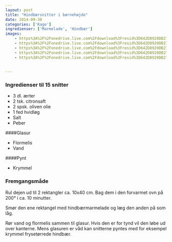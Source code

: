 ```yaml
---
layout: post
title: "Hindbærsnitter i børnehøjde"
date: 2014-09-30
categories: ['Kage']
ingredienser: ['Marmelade', 'Hindbær']
images:
    - https%3A%2F%2Fonedrive.live.com%2Fdownload%3Fresid%3D642D8920DB2784EE!126208
    - https%3A%2F%2Fonedrive.live.com%2Fdownload%3Fresid%3D642D8920DB2784EE!126209
    - https%3A%2F%2Fonedrive.live.com%2Fdownload%3Fresid%3D642D8920DB2784EE!126214
    - https%3A%2F%2Fonedrive.live.com%2Fdownload%3Fresid%3D642D8920DB2784EE!126213
    - https%3A%2F%2Fonedrive.live.com%2Fdownload%3Fresid%3D642D8920DB2784EE!126215
   
    
---
```


### Ingredienser til 15 snitter
-   3 dl. ærter
-   2 tsk. citronsaft 
-   2 spsk. oliven olie 
-   1 fed hvidløg 
-   Salt
-   Peber

####Glasur
-   Flormelis 
-   Vand

####Pynt
-   Krymmel

### Fremgangsmåde
Rul dejen ud til 2 rektangler ca. 10x40 cm. Bag dem i den forvarmet ovn på 200&deg; i ca. 10 minutter.

Smør den ene rektangel med hindbærmarmelade og læg den anden på som låg. 

Rør vand og flormelis sammen til glasur. Hvis den er for tynd vil den løbe ud over kanterne. Mens glasuren er våd kan snitterne pyntes med for eksempel krymmel frysetørrede hindbær.
